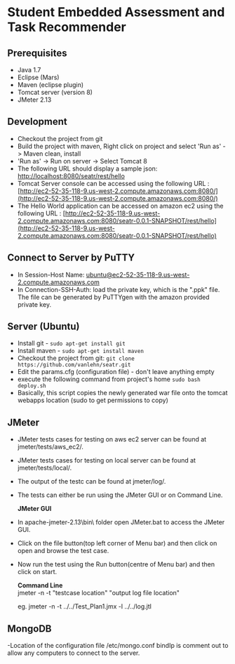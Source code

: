 # Student Embedded Assessment and Task Recommender

## Prerequisites
- Java 1.7
- Eclipse (Mars)
- Maven (eclipse plugin)
- Tomcat server (version 8)
- JMeter 2.13

## Development
- Checkout the project from git 
- Build the project with maven, Right click on project and select 'Run as' -> Maven clean, install
- 'Run as' -> Run on server -> Select Tomcat 8
- The following URL should display a sample json: [http://localhost:8080/seatr/rest/hello](http://localhost:8080/seatr/rest/hello)
- Tomcat Server console can be accessed using the following URL : [http://ec2-52-35-118-9.us-west-2.compute.amazonaws.com:8080/](http://ec2-52-35-118-9.us-west-2.compute.amazonaws.com:8080/)
- The Hello World application can be accessed on amazon ec2 using the following URL : [http://ec2-52-35-118-9.us-west-2.compute.amazonaws.com:8080/seatr-0.0.1-SNAPSHOT/rest/hello](http://ec2-52-35-118-9.us-west-2.compute.amazonaws.com:8080/seatr-0.0.1-SNAPSHOT/rest/hello)

## Connect to Server by PuTTY
- In Session-Host Name: ubuntu@ec2-52-35-118-9.us-west-2.compute.amazonaws.com
- In Connection-SSH-Auth: load the private key, which is the ".ppk" file.  The file can be generated by PuTTYgen with the amazon provided private key. 

## Server (Ubuntu)
- Install git - `sudo apt-get install git`
- Install maven - `sudo apt-get install maven`
- Checkout the project from git: `git clone https://github.com/vanlehn/seatr.git`
- Edit the params.cfg (configuration file) - don't leave anything empty
- execute the following command from project's home `sudo bash deploy.sh`
- Basically, this script copies the newly generated war file onto the tomcat webapps location (sudo to get permissions to copy)

## JMeter
- JMeter tests cases for testing on aws ec2 server can be found at jmeter/tests/aws_ec2/.
- JMeter tests cases for testing on local server can be found at jmeter/tests/local/.
- The output of the testc can be found at jmeter/log/.
- The tests can either be run using the JMeter GUI or on Command Line.

  <b>JMeter GUI</b>
- In apache-jmeter-2.13\bin\ folder open JMeter.bat to access the JMeter GUI. 
- Click on the file button(top left corner of Menu bar) and then click on open and browse the test case.
- Now run the test using the Run button(centre of Menu bar) and then click on start.

  <b>Command Line</b>  
  jmeter -n -t  "testcase location"   "output log file location"
  
  eg.  jmeter -n -t ../../Test_Plan1.jmx -l ../../log.jtl
  
## MongoDB
-Location of the configuration file
  /etc/mongo.conf  bindIp is comment out to allow any computers to connect to the server.
